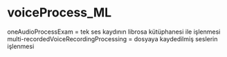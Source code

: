 # voiceProcess_ML
oneAudioProcessExam = tek ses kaydının librosa kütüphanesi ile işlenmesi
multi-recordedVoiceRecordingProcessing = dosyaya kaydedilmiş seslerin işlenmesi 


